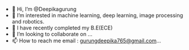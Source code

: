 - 👋 Hi, I’m @Deepikagurung
- 👀 I’m interested in machine learning, deep learning, image processing and robotics.
- 🌱 I have recently completed my B.E(ECE)
- 💞️ I’m looking to collaborate on ...
- 📫 How to reach me email : gurungdeepika765@gmail.com...

<!---
Deepikagurung/Deepikagurung is a ✨ special ✨ repository because its `README.md` (this file) appears on your GitHub profile.
You can click the Preview link to take a look at your changes.
--->

